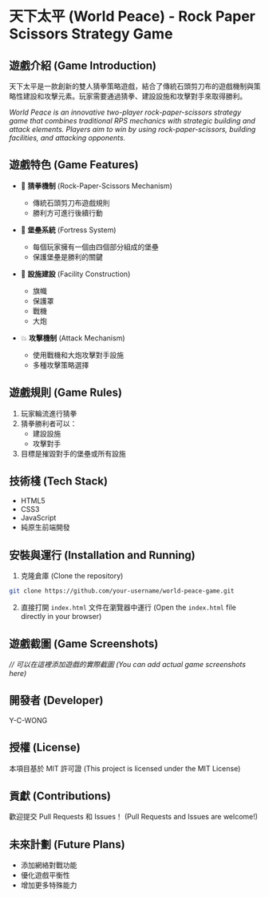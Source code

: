 # 天下太平 (World Peace) - Rock Paper Scissors Strategy Game

## 遊戲介紹 (Game Introduction)

天下太平是一款創新的雙人猜拳策略遊戲，結合了傳統石頭剪刀布的遊戲機制與策略性建設和攻擊元素。玩家需要通過猜拳、建設設施和攻擊對手來取得勝利。

*World Peace is an innovative two-player rock-paper-scissors strategy game that combines traditional RPS mechanics with strategic building and attack elements. Players aim to win by using rock-paper-scissors, building facilities, and attacking opponents.*

## 遊戲特色 (Game Features)

- 🎲 **猜拳機制** (Rock-Paper-Scissors Mechanism)
  - 傳統石頭剪刀布遊戲規則
  - 勝利方可進行後續行動

- 🏰 **堡壘系統** (Fortress System)
  - 每個玩家擁有一個由四個部分組成的堡壘
  - 保護堡壘是勝利的關鍵

- 🚩 **設施建設** (Facility Construction)
  - 旗幟
  - 保護罩
  - 戰機
  - 大炮

- 💥 **攻擊機制** (Attack Mechanism)
  - 使用戰機和大炮攻擊對手設施
  - 多種攻擊策略選擇

## 遊戲規則 (Game Rules)

1. 玩家輪流進行猜拳
2. 猜拳勝利者可以：
   - 建設設施
   - 攻擊對手
3. 目標是摧毀對手的堡壘或所有設施

## 技術棧 (Tech Stack)

- HTML5
- CSS3
- JavaScript
- 純原生前端開發

## 安裝與運行 (Installation and Running)

1. 克隆倉庫 (Clone the repository)
```bash
git clone https://github.com/your-username/world-peace-game.git
```

2. 直接打開 `index.html` 文件在瀏覽器中運行
   (Open the `index.html` file directly in your browser)

## 遊戲截圖 (Game Screenshots)

*// 可以在這裡添加遊戲的實際截圖 (You can add actual game screenshots here)*

## 開發者 (Developer)

Y-C-WONG

## 授權 (License)

本項目基於 MIT 許可證 (This project is licensed under the MIT License)

## 貢獻 (Contributions)

歡迎提交 Pull Requests 和 Issues！
(Pull Requests and Issues are welcome!)

## 未來計劃 (Future Plans)

- 添加網絡對戰功能
- 優化遊戲平衡性
- 增加更多特殊能力

